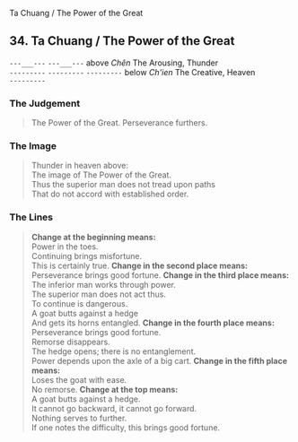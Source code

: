 Ta Chuang / The Power of the Great
## 34. Ta Chuang / The Power of the Great
``---___---``
``---___---`` above _Chên_ The Arousing, Thunder  
``---------``
``---------``
``---------`` below _Ch'ien_ The Creative, Heaven  
``---------``
### The Judgement
> The Power of the Great. Perseverance furthers.
### The Image
> Thunder in heaven above:  
 The image of The Power of the Great.  
 Thus the superior man does not tread upon paths  
 That do not accord with established order.
### The Lines

 > **Change at the beginning means:**  
 Power in the toes.  
 Continuing brings misfortune.  
 This is certainly true.
 > **Change in the second place means:**  
 Perseverance brings good fortune.
 > **Change in the third place means:**  
 The inferior man works through power.  
 The superior man does not act thus.  
 To continue is dangerous.  
 A goat butts against a hedge  
 And gets its horns entangled.
 > **Change in the fourth place means:**  
 Perseverance brings good fortune.  
 Remorse disappears.  
 The hedge opens; there is no entanglement.  
 Power depends upon the axle of a big cart.
 > **Change in the fifth place means:**  
 Loses the goat with ease.  
 No remorse.
 > **Change at the top means:**  
 A goat butts against a hedge.  
 It cannot go backward, it cannot go forward.  
 Nothing serves to further.  
 If one notes the difficulty, this brings good fortune.



